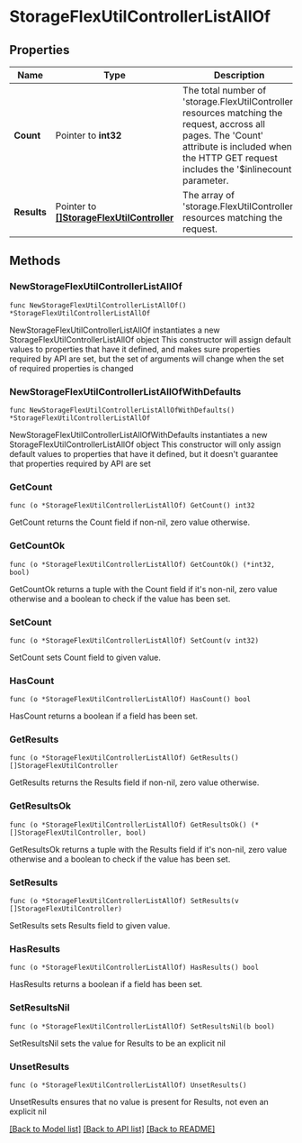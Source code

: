 # StorageFlexUtilControllerListAllOf

## Properties

Name | Type | Description | Notes
------------ | ------------- | ------------- | -------------
**Count** | Pointer to **int32** | The total number of &#39;storage.FlexUtilController&#39; resources matching the request, accross all pages. The &#39;Count&#39; attribute is included when the HTTP GET request includes the &#39;$inlinecount&#39; parameter. | [optional] 
**Results** | Pointer to [**[]StorageFlexUtilController**](storage.FlexUtilController.md) | The array of &#39;storage.FlexUtilController&#39; resources matching the request. | [optional] 

## Methods

### NewStorageFlexUtilControllerListAllOf

`func NewStorageFlexUtilControllerListAllOf() *StorageFlexUtilControllerListAllOf`

NewStorageFlexUtilControllerListAllOf instantiates a new StorageFlexUtilControllerListAllOf object
This constructor will assign default values to properties that have it defined,
and makes sure properties required by API are set, but the set of arguments
will change when the set of required properties is changed

### NewStorageFlexUtilControllerListAllOfWithDefaults

`func NewStorageFlexUtilControllerListAllOfWithDefaults() *StorageFlexUtilControllerListAllOf`

NewStorageFlexUtilControllerListAllOfWithDefaults instantiates a new StorageFlexUtilControllerListAllOf object
This constructor will only assign default values to properties that have it defined,
but it doesn't guarantee that properties required by API are set

### GetCount

`func (o *StorageFlexUtilControllerListAllOf) GetCount() int32`

GetCount returns the Count field if non-nil, zero value otherwise.

### GetCountOk

`func (o *StorageFlexUtilControllerListAllOf) GetCountOk() (*int32, bool)`

GetCountOk returns a tuple with the Count field if it's non-nil, zero value otherwise
and a boolean to check if the value has been set.

### SetCount

`func (o *StorageFlexUtilControllerListAllOf) SetCount(v int32)`

SetCount sets Count field to given value.

### HasCount

`func (o *StorageFlexUtilControllerListAllOf) HasCount() bool`

HasCount returns a boolean if a field has been set.

### GetResults

`func (o *StorageFlexUtilControllerListAllOf) GetResults() []StorageFlexUtilController`

GetResults returns the Results field if non-nil, zero value otherwise.

### GetResultsOk

`func (o *StorageFlexUtilControllerListAllOf) GetResultsOk() (*[]StorageFlexUtilController, bool)`

GetResultsOk returns a tuple with the Results field if it's non-nil, zero value otherwise
and a boolean to check if the value has been set.

### SetResults

`func (o *StorageFlexUtilControllerListAllOf) SetResults(v []StorageFlexUtilController)`

SetResults sets Results field to given value.

### HasResults

`func (o *StorageFlexUtilControllerListAllOf) HasResults() bool`

HasResults returns a boolean if a field has been set.

### SetResultsNil

`func (o *StorageFlexUtilControllerListAllOf) SetResultsNil(b bool)`

 SetResultsNil sets the value for Results to be an explicit nil

### UnsetResults
`func (o *StorageFlexUtilControllerListAllOf) UnsetResults()`

UnsetResults ensures that no value is present for Results, not even an explicit nil

[[Back to Model list]](../README.md#documentation-for-models) [[Back to API list]](../README.md#documentation-for-api-endpoints) [[Back to README]](../README.md)


